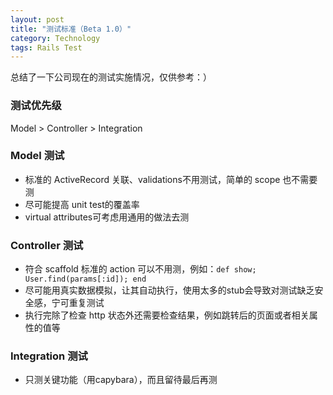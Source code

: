 ```yaml
---
layout: post
title: "测试标准（Beta 1.0）"
category: Technology
tags: Rails Test
---
```


总结了一下公司现在的测试实施情况，仅供参考：）

### 测试优先级
Model > Controller > Integration

### Model 测试
*  标准的 ActiveRecord 关联、validations不用测试，简单的 scope 也不需要测
*  尽可能提高 unit test的覆盖率
*  virtual attributes可考虑用通用的做法去测

### Controller 测试
*  符合 scaffold 标准的 action 可以不用测，例如：`def show;  User.find(params[:id]); end`
*  尽可能用真实数据模拟，让其自动执行，使用太多的stub会导致对测试缺乏安全感，宁可重复测试
*  执行完除了检查 http 状态外还需要检查结果，例如跳转后的页面或者相关属性的值等

### Integration 测试
*  只测关键功能（用capybara），而且留待最后再测
